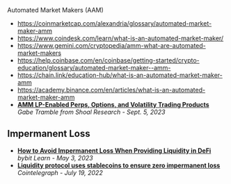 Automated Market Makers (AAM)

- https://coinmarketcap.com/alexandria/glossary/automated-market-maker-amm
- https://www.coindesk.com/learn/what-is-an-automated-market-maker/
- https://www.gemini.com/cryptopedia/amm-what-are-automated-market-makers
- https://help.coinbase.com/en/coinbase/getting-started/crypto-education/glossary/automated-market-maker--amm-
- https://chain.link/education-hub/what-is-an-automated-market-maker-amm
- https://academy.binance.com/en/articles/what-is-an-automated-market-maker-amm
- [**AMM LP-Enabled Perps, Options, and Volatility Trading Products**](https://www.shoal.gg/p/amm-lp-enabled-perps-options-and)
  <br/>_Gabe Tramble from Shoal Research - Sept. 5, 2023_

## Impermanent Loss
- [**How to Avoid Impermanent Loss When Providing Liquidity in DeFi**](https://learn.bybit.com/defi/what-is-impermanent-loss/)
  <br/>_bybit Learn - May 3, 2023_
- [**Liquidity protocol uses stablecoins to ensure zero impermanent loss**](https://cointelegraph.com/news/liquidity-protocol-uses-stablecoins-to-ensure-zero-impermanent-loss)
  <br/>_Cointelegraph - July 19, 2022_
